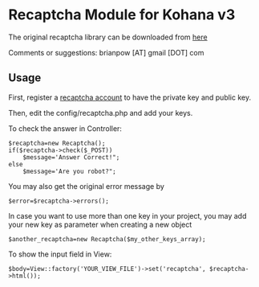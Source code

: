 Recaptcha Module for Kohana v3
==============================

The original recaptcha library can be downloaded from [here](http://code.google.com/p/recaptcha/) 

Comments or suggestions: brianpow [AT] gmail [DOT] com

Usage
-----

First, register a [recaptcha account](http://www.google.com/recaptcha) to have the private key and public key.

Then, edit the config/recaptcha.php and add your keys.

To check the answer in Controller:

    $recaptcha=new Recaptcha(); 
    if($recaptcha->check($_POST))
        $message='Answer Correct!";
    else
        $message='Are you robot?";
 
You may also get the original error message by

    $error=$recaptcha->errors();
    
In case you want to use more than one key in your project, you may add your new key as parameter when creating a new object

    $another_recaptcha=new Recaptcha($my_other_keys_array); 
    
To show the input field in View:

    $body=View::factory('YOUR_VIEW_FILE')->set('recaptcha', $recaptcha->html());

